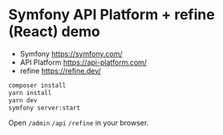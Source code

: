 # Symfony API Platform + refine (React) demo

- Symfony https://symfony.com/
- API Platform https://api-platform.com/
- refine https://refine.dev/

```sh
composer install
yarn install
yarn dev
symfony server:start
```

Open `/admin` `/api` `/refine` in your browser.
